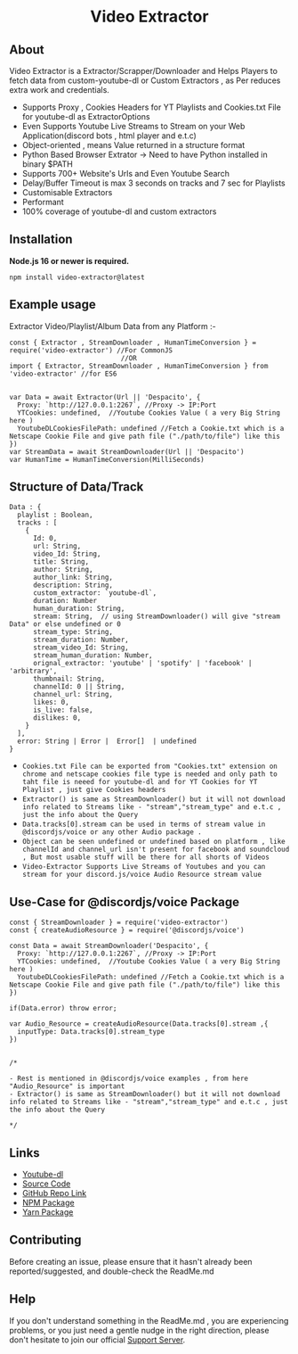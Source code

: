 <div align="center">
  <br />
  <br />
  <p>
<h1>Video Extractor</h1>
  </p>
</div>

## About

Video Extractor is a Extractor/Scrapper/Downloader and Helps Players to fetch data from custom-youtube-dl or Custom Extractors , as Per reduces extra work and credentials.

- Supports Proxy , Cookies Headers for YT Playlists and Cookies.txt File for youtube-dl as ExtractorOptions
- Even Supports Youtube Live Streams to Stream on your Web Application(discord bots , html player and e.t.c)
- Object-oriented , means Value returned in a structure format
- Python Based Browser Extrator -> Need to have Python installed in binary \$PATH
- Supports 700+ Website's Urls and Even Youtube Search
- Delay/Buffer Timeout is max 3 seconds on tracks and 7 sec for Playlists
- Customisable Extractors
- Performant
- 100% coverage of youtube-dl and custom extractors

## Installation

**Node.js 16 or newer is required.**

```
npm install video-extractor@latest
```

## Example usage

Extractor Video/Playlist/Album Data from any Platform :-

```
const { Extractor , StreamDownloader , HumanTimeConversion } = require('video-extractor') //For CommonJS
                            //OR
import { Extractor, StreamDownloader , HumanTimeConversion } from 'video-extractor' //for ES6


var Data = await Extractor(Url || 'Despacito', {
  Proxy: `http://127.0.0.1:2267`, //Proxy -> IP:Port
  YTCookies: undefined,  //Youtube Cookies Value ( a very Big String here )
  YoutubeDLCookiesFilePath: undefined //Fetch a Cookie.txt which is a Netscape Cookie File and give path file ("./path/to/file") like this
})
var StreamData = await StreamDownloader(Url || 'Despacito')
var HumanTime = HumanTimeConversion(MilliSeconds)

```

## Structure of Data/Track

```
Data : {
  playlist : Boolean,
  tracks : [
    {
      Id: 0,
      url: String,
      video_Id: String,
      title: String,
      author: String,
      author_link: String,
      description: String,
      custom_extractor: `youtube-dl`,
      duration: Number
      human_duration: String,
      stream: String,  // using StreamDownloader() will give "stream Data" or else undefined or 0
      stream_type: String,
      stream_duration: Number,
      stream_video_Id: String,
      stream_human_duration: Number,
      orignal_extractor: 'youtube' | 'spotify' | 'facebook' | 'arbitrary',
      thumbnail: String,
      channelId: 0 || String,
      channel_url: String,
      likes: 0,
      is_live: false,
      dislikes: 0,
    }
  ],
  error: String | Error |  Error[]  | undefined
}
```
- `Cookies.txt File can be exported from "Cookies.txt" extension on chrome and netscape cookies file type is needed and only path to taht file is neeed for youtube-dl and for YT Cookies for YT Playlist , just give Cookies headers`
- `Extractor() is same as StreamDownloader() but it will not download info related to Streams like - "stream","stream_type" and e.t.c , just the info about the Query`
- `Data.tracks[0].stream can be used in terms of stream value in @discordjs/voice or any other Audio package .`
- `Object can be seen undefined or undefined based on platform , like channelId and channel_url isn't present for facebook and soundcloud , But most usable stuff will be there for all shorts of Videos`
- `Video-Extractor Supports Live Streams of Youtubes and you can stream for your discord.js/voice Audio Resource stream value`

## Use-Case for @discordjs/voice Package

```
const { StreamDownloader } = require('video-extractor')
const { createAudioResource } = require('@discordjs/voice')

const Data = await StreamDownloader('Despacito', {
  Proxy: `http://127.0.0.1:2267`, //Proxy -> IP:Port
  YTCookies: undefined,  //Youtube Cookies Value ( a very Big String here )
  YoutubeDLCookiesFilePath: undefined //Fetch a Cookie.txt which is a Netscape Cookie File and give path file ("./path/to/file") like this
})

if(Data.error) throw error; 

var Audio_Resource = createAudioResource(Data.tracks[0].stream ,{
  inputType: Data.tracks[0].stream_type
})


/*

- Rest is mentioned in @discordjs/voice examples , from here "Audio_Resource" is important
- Extractor() is same as StreamDownloader() but it will not download info related to Streams like - "stream","stream_type" and e.t.c , just the info about the Query

*/

```

## Links

- [Youtube-dl](https://www.npmjs.com/package/@sidislive/youtube-dl-exec)
- [Source Code](https://github.com/SidisLiveYT/Video-Extractor.git)
- [GitHub Repo Link](https://github.com/SidisLiveYT/Video-Extractor)
- [NPM Package](https://www.npmjs.com/package/video-extractor)
- [Yarn Package](https://yarn.pm/video-extractor)

## Contributing

Before creating an issue, please ensure that it hasn't already been reported/suggested, and double-check the ReadMe.md

## Help

If you don't understand something in the ReadMe.md , you are experiencing problems, or you just need a gentle
nudge in the right direction, please don't hesitate to join our official [Support Server](https://discord.gg/Vkmzffpjny).
